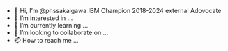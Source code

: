 - 👋 Hi, I’m @phssakaigawa IBM Champion 2018-2024 external Adovocate
- 👀 I’m interested in ...
- 🌱 I’m currently learning ...
- 💞️ I’m looking to collaborate on ...
- 📫 How to reach me ...

<!---
phssakaigawa/phssakaigawa is a ✨ special ✨ repository because its `README.md` (this file) appears on your GitHub profile.
You can click the Preview link to take a look at your changes.
--->
